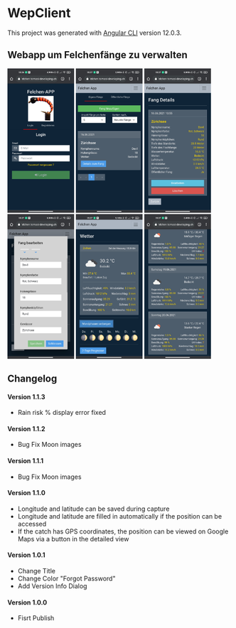 <h1>WepClient</h1>

This project was generated with [Angular CLI](https://github.com/angular/angular-cli) version 12.0.3.

## Webapp um Felchenfänge zu verwalten
<div>
  <img src="https://github.com/TomasiDeveloping/FelchenWebappClient/blob/master/Screenshots/Screenshot_2021-06-17-15-36-46-668_com.android.chrome.jpg" width="150" height="auto" />
  <img src="https://github.com/TomasiDeveloping/FelchenWebappClient/blob/master/Screenshots/Screenshot_2021-06-17-15-37-02-158_com.android.chrome.jpg" width="150" height="auto"/>
   <img src="https://github.com/TomasiDeveloping/FelchenWebappClient/blob/master/Screenshots/Screenshot_2021-06-17-15-37-06-975_com.android.chrome.jpg" width="150"height="auto"/>
  <img src="https://github.com/TomasiDeveloping/FelchenWebappClient/blob/master/Screenshots/Screenshot_2021-06-17-15-37-18-875_com.android.chrome.jpg" width="150" height="auto"/>
  <img src="https://github.com/TomasiDeveloping/FelchenWebappClient/blob/master/Screenshots/Screenshot_2021-06-17-15-37-33-390_com.android.chrome.jpg" width="150" height="auto"/>
  <img src="https://github.com/TomasiDeveloping/FelchenWebappClient/blob/master/Screenshots/Screenshot_2021-06-17-15-37-40-292_com.android.chrome.jpg" width="150" height="auto"/>
</div>


## Changelog

#### Version 1.1.3

- Rain risk % display error fixed

#### Version 1.1.2

- Bug Fix Moon images

#### Version 1.1.1

- Bug Fix Moon images

#### Version 1.1.0

- Longitude and latitude can be saved during capture
- Longitude and latitude are filled in automatically if the position can be accessed
- If the catch has GPS coordinates, the position can be viewed on Google Maps via a button in the detailed view

#### Version 1.0.1

- Change Title
- Change Color "Forgot Password"
- Add Version Info Dialog


#### Version 1.0.0

- Fisrt Publish


